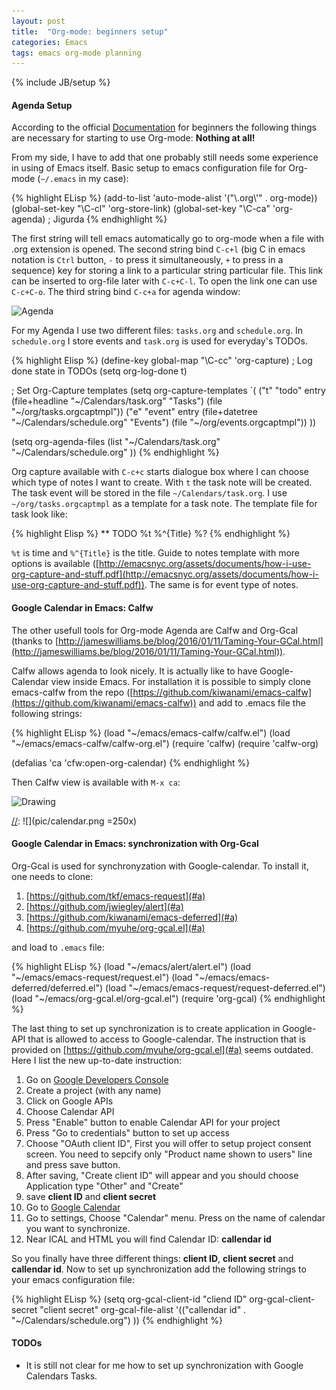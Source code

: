 ```yaml
---
layout: post
title:  "Org-mode: beginners setup"
categories: Emacs
tags: emacs org-mode planning
---
```

{% include JB/setup %}
<a name="a"></a>

#### Agenda Setup

Aсcording to the official [Documentation](http://orgmode.org/worg/org-configs/org-customization-guide.html) for beginners the following things are necessary for starting to use Org-mode: **Nothing at all!**

From my side, I have to add that one probably still needs some
experience in using of Emacs itself. Basic setup to emacs
configuration file for Org-mode (`~/.emacs` in my case):

{% highlight ELisp %}
(add-to-list 'auto-mode-alist '("\\.org\\'" . org-mode))
(global-set-key "\C-cl" 'org-store-link)
(global-set-key "\C-ca" 'org-agenda)
; Jigurda
{% endhighlight %}

The first string will tell emacs automatically go to org-mode when
a file with .org extension is opened. The second string bind `C-c+l` (big
C in emacs notation is `Ctrl` button, `-` to press it simultaneously,
`+` to press in a sequence) key for storing a link to a particular
string particular file. This link can be inserted to org-file later
with `C-c+C-l`. To open the link one can use `C-c+C-o`. The third string
bind `C-c+a` for agenda window:

[//]: ![](https://azarnyx.github.io/pic/Agenda.png)
[//]: ![](pic/Agenda.png)

<img src="https://azarnyx.github.io/pic/Agenda.png" alt="Agenda" style="width: 800px;"/>

For my Agenda I use two different files: `tasks.org` and
`schedule.org`. In `schedule.org` I store events and `task.org` is used
for everyday's TODOs.

{% highlight Elisp %}
(define-key global-map "\C-cc" 'org-capture)
; Log done state in TODOs
(setq org-log-done t)

; Set Org-Capture templates
(setq org-capture-templates
    `(
      ("t" "todo" entry (file+headline "~/Calendars/task.org" "Tasks")
        (file "~/org/tasks.orgcaptmpl"))
	  ("e" "event" entry (file+datetree "~/Calendars/schedule.org" "Events")
        (file "~/org/events.orgcaptmpl"))
))

(setq org-agenda-files (list "~/Calendars/task.org"
                             "~/Calendars/schedule.org"
))
{% endhighlight %}

Org capture available with `C-c+c` starts dialogue box where I can choose
which type of notes I want to create. With `t` the task note will be
created. The task event will be stored in the file
`~/Calendars/task.org`. I use `~/org/tasks.orgcaptmpl` as a template
for a task note. The template file for task look like:

{% highlight Elisp %}
** TODO %t %^{Title}
%?
{% endhighlight %}

`%t` is time and `%^{Title}` is the title. Guide to notes template with more
 options is available
 ([http://emacsnyc.org/assets/documents/how-i-use-org-capture-and-stuff.pdf](http://emacsnyc.org/assets/documents/how-i-use-org-capture-and-stuff.pdf)). The
 same is for event type of notes.
 
#### Google Calendar in Emacs: Calfw

The other usefull tools for Org-mode Agenda are Calfw and Org-Gcal
(thanks to
[http://jameswilliams.be/blog/2016/01/11/Taming-Your-GCal.html](http://jameswilliams.be/blog/2016/01/11/Taming-Your-GCal.html)).

Calfw allows agenda to look nicely. It is actually like to have
Google-Calendar view inside Emacs. For installation it is possible to
simply clone emacs-calfw from the repo
([https://github.com/kiwanami/emacs-calfw](https://github.com/kiwanami/emacs-calfw))
and add to .emacs file the following strings:

{% highlight ELisp %}
(load "~/emacs/emacs-calfw/calfw.el")
(load "~/emacs/emacs-calfw/calfw-org.el")
(require 'calfw)
(require 'calfw-org)

(defalias 'ca 'cfw:open-org-calendar)
{% endhighlight %}

Then Calfw view is available with `M-x ca`:

[//]: ![](https://azarnyx.github.io/pic/calendar.png)
<img src="https://azarnyx.github.io/pic/calendar.png" alt="Drawing" style="width: 800px;"/>

[//]: ![](pic/calendar.png =250x)

#### Google Calendar in Emacs: synchronization with Org-Gcal

Org-Gcal is used for synchronyzation with Google-calendar. To install
it, one needs to clone:

1. [https://github.com/tkf/emacs-request](#a)
2. [https://github.com/jwiegley/alert](#a)
3. [https://github.com/kiwanami/emacs-deferred](#a)
4. [https://github.com/myuhe/org-gcal.el](#a)

and load to `.emacs` file:

{% highlight ELisp %} 
(load "~/emacs/alert/alert.el") 
(load "~/emacs/emacs-request/request.el") 
(load "~/emacs/emacs-deferred/deferred.el")
(load "~/emacs/emacs-request/request-deferred.el")
(load "~/emacs/org-gcal.el/org-gcal.el")
(require 'org-gcal)
{% endhighlight %}

The last thing to set up synchronization is to create application in
Google-API that is allowed to access to Google-calendar. The
instruction that is provided on
[https://github.com/myuhe/org-gcal.el](#a) seems outdated. Here I list the
new up-to-date instruction:

1. Go on [Google Developers Console](https://console.developers.google.com/iam-admin/projects)
2. Create a project (with any name)
3. Click on Google APIs
4. Choose Calendar API
5. Press "Enable" button to enable Calendar API for your project
6. Press "Go to credentials" button to set up access
7. Choose "OAuth client ID", First you will offer to setup project consent screen. You need to sepcify only "Product name shown to users" line and press save button.
8. After saving, "Create client ID" will appear and you should choose Application type "Other" and "Create"
9. save **client ID** and **client secret**
10. Go to [Google Calendar](https://calendar.google.com/calendar)
11. Go to settings, Choose "Calendar" menu. Press on the name of calendar you want to synchronize.
12. Near ICAL and HTML you will find Calendar ID: **callendar id**

So you finally have three different things: **client ID**, **client
secret** and **callendar id**. Now to set up synchronization add the
following strings to your emacs configuration file:

{% highlight ELisp %} 
(setq org-gcal-client-id "cliend ID"
      org-gcal-client-secret "client secret"
      org-gcal-file-alist '(("callendar id" .  "~/Calendars/schedule.org")
	  ))
{% endhighlight %}

#### TODOs

* It is still not clear for me how to set up synchronization with Google
Calendars Tasks.
